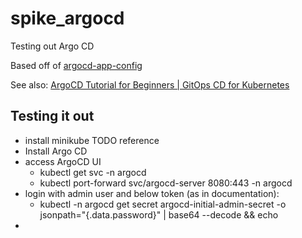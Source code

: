 # spike_argocd

Testing out Argo CD

Based off of [argocd-app-config](https://gitlab.com/nanuchi/argocd-app-config)

See also: [ArgoCD Tutorial for Beginners | GitOps CD for Kubernetes](https://www.youtube.com/watch?v=MeU5_k9ssrs)

## Testing it out

* install minikube TODO reference
* Install Argo CD [](https://argo-cd.readthedocs.io/en/stable/getting_started/#1-install-argo-cd)
* access ArgoCD UI
  * kubectl get svc -n argocd
  * kubectl port-forward svc/argocd-server 8080:443 -n argocd
* login with admin user and below token (as in documentation):
  * kubectl -n argocd get secret argocd-initial-admin-secret -o jsonpath="{.data.password}" | base64 --decode && echo
* 

